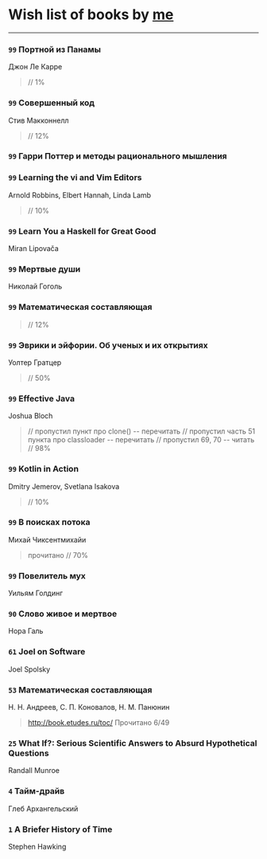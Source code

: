 # Wish list of books by [me](http://www.knigopis.com/#/me/books?u=uJ7AN6q0Bl)
---

### `99` Портной из Панамы
Джон Ле Карре
> // 1%

### `99` Совершенный код
Стив Макконнелл
> // 12%

### `99` Гарри Поттер и методы рационального мышления

### `99` Learning the vi and Vim Editors
Arnold Robbins, Elbert Hannah, Linda Lamb
> // 10%

### `99` Learn You a Haskell for Great Good
Miran Lipovača

### `99` Мертвые души
Николай Гоголь

### `99` Математическая составляющая
> // 12%

### `99` Эврики и эйфории. Об ученых и их открытиях
Уолтер Гратцер
> // 50%

### `99` Effective Java
Joshua Bloch
> // пропустил пункт про clone() -- перечитать
> // пропустил часть 51 пункта про classloader -- перечитать
> // пропустил 69, 70 -- читать // 98%

### `99` Kotlin in Action
Dmitry Jemerov, Svetlana Isakova
> // 10%

### `99` В поисках потока
Михай Чиксентмихайи
> прочитано // 70%

### `99` Повелитель мух
Уильям Голдинг

### `90` Слово живое и мертвое
Нора Галь

### `61` Joel on Software
Joel Spolsky

### `53` Математическая составляющая
Н. Н. Андреев, С. П. Коновалов, Н. М. Панюнин
> http://book.etudes.ru/toc/
> Прочитано 6/49

### `25` What If?: Serious Scientific Answers to Absurd Hypothetical Questions
Randall Munroe

### `4` Тайм-драйв
Глеб Архангельский

### `1` A Briefer History of Time
Stephen Hawking

